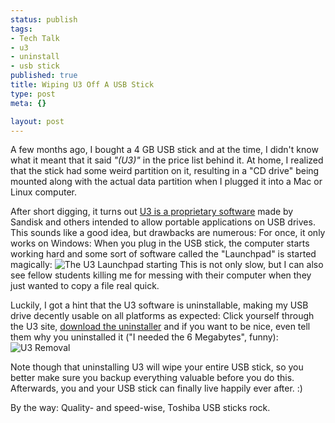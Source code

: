 ```yaml
--- 
status: publish
tags: 
- Tech Talk
- u3
- uninstall
- usb stick
published: true
title: Wiping U3 Off A USB Stick
type: post
meta: {}

layout: post
---
```

A few months ago, I bought a 4&nbsp;GB USB stick and at the time, I didn't know what it meant that it said <em>"(U3)"</em> in the price list behind it. At home, I realized that the stick had some weird partition on it, resulting in a "CD drive" being mounted along with the actual data partition when I plugged it into a Mac or Linux computer.

After short digging, it turns out <a href="http://en.wikipedia.org/wiki/U3">U3 is a proprietary software</a> made by Sandisk and others intended to allow portable applications on USB drives. This sounds like a good idea, but drawbacks are numerous: For once, it only works on Windows: When you plug in the USB stick, the computer starts working hard and some sort of software called the "Launchpad" is started magically:
<img src='http://fredericiana.com/wp-content/uploads/2007/11/u3-starting.jpg' alt='The U3 Launchpad starting' />
This is not only slow, but I can also see fellow students killing me for messing with their computer when they just wanted to copy a file real quick.

Luckily, I got a hint that the U3 software is uninstallable, making my USB drive decently usable on all platforms as expected: Click yourself through the U3 site, <a href="http://u3.com/support/default.aspx#CQ3">download the uninstaller</a> and if you want to be nice, even tell them why you uninstalled it ("I needed the 6 Megabytes", funny):
<img src='http://fredericiana.com/wp-content/uploads/2007/11/u3-removal.jpg' alt='U3 Removal' />

Note though that uninstalling U3 will wipe your entire USB stick, so you better make sure you backup everything valuable before you do this. Afterwards, you and your USB stick can finally live happily ever after. :)

By the way: Quality- and speed-wise, Toshiba USB sticks rock.
